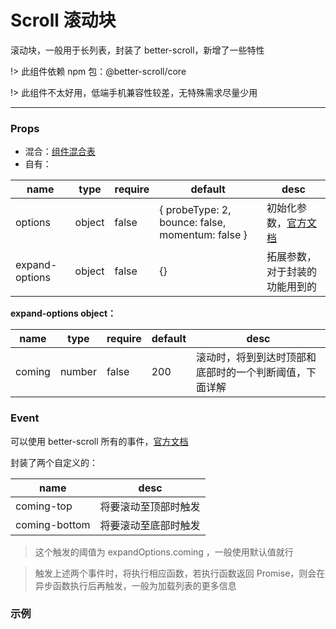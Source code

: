 # Scroll 滚动块

滚动块，一般用于长列表，封装了 better-scroll，新增了一些特性

!> 此组件依赖 npm 包：@better-scroll/core

!> 此组件不太好用，低端手机兼容性较差，无特殊需求尽量少用

---

### Props

- 混合：[组件混合表](docs/components/mixins/Components.md)
- 自有：

| name           | type   | require | default                                          | desc                                                                                              |
| -------------- | ------ | ------- | ------------------------------------------------ | ------------------------------------------------------------------------------------------------- |
| options        | object | false   | { probeType: 2, bounce: false, momentum: false } | 初始化参数，[官方文档](https://better-scroll.github.io/docs/zh-CN/guide/base-scroll-options.html) |
| expand-options | object | false   | {}                                               | 拓展参数，对于封装的功能用到的                                                                    |

**expand-options object：**

| name   | type   | require | default | desc                                                   |
| ------ | ------ | ------- | ------- | ------------------------------------------------------ |
| coming | number | false   | 200     | 滚动时，将到到达时顶部和底部时的一个判断阈值，下面详解 |

### Event

可以使用 better-scroll 所有的事件，[官方文档](http://ustbhuangyi.github.io/better-scroll/doc/events.html)

封装了两个自定义的：

| name          | desc                 |
| ------------- | -------------------- |
| coming-top    | 将要滚动至顶部时触发 |
| coming-bottom | 将要滚动至底部时触发 |

> 这个触发的阈值为 expandOptions.coming ，一般使用默认值就行

> 触发上述两个事件时，将执行相应函数，若执行函数返回 Promise，则会在异步函数执行后再触发，一般为加载列表的更多信息

### 示例

<vuep template="#example" :options="{ theme: 'neo' }"></vuep>

<script v-pre type="text/x-template" id="example">
<template>
  <div>
    <a-scroll w="300px" h="200px" style="border: solid 1px #ddd" @coming-bottom="onComingBottom()">
      <div v-for="i in 100">{{ i }}</div>
    </a-scroll>
  </div>
</template>

<script>
  export default {
    methods: {
      onComingBottom() {
        console.log('on-coming-bottom')
      }
    }
  }
</script>
</script>

